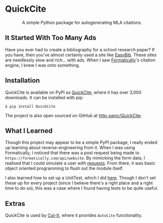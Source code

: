 # QuickCite
<p align="center">A simple Python package for autogenerating MLA citations.</p>

## It Started With Too Many Ads
Have you ever had to create a bibliography for a school research paper? If you have, then you've almost certainly used a site like [EasyBib](https://www.easybib.com/). These sites are needlessly slow and rich... with ads. When I saw [Formatically](https://formatically.com/)'s citation engine, I knew I was onto something.

## Installation
QuickCite is available on PyPI as [QuickCite](https://pypi.org/project/QuickCite/), where it has over 3,000 downloads. It can be installed with pip:

`$ pip install QuickCite`

The project is also open sourced on GitHub at [http-samc/QuickCite](https://github.com/http-samc/QuickCite).

## What I Learned
Though this project may appear to be a simple PyPI package, I really ended up learning about reverse-engineering from it. When I was using Formatically, I noticed that there was a post request being made to `https://formatically.com/api/website`. By mimicking the form data, I realised that I could simulate a user with [requests](https://pypi.org/project/requests/). From there, it was basic object oriented programming to flush out the module itself.

I also learned how to set up a UnitTest, which I did [here](https://github.com/http-samc/QuickCite/blob/main/TestQuickCite.py). Though I don't set these up for every project (since I believe there's a right place and a right time to do so), this was a case where I found having tests to be quite useful.

## Extras
QuickCite is used by [Cut-It](/projects/Cut-It), where it provides `AutoCite` functionality.